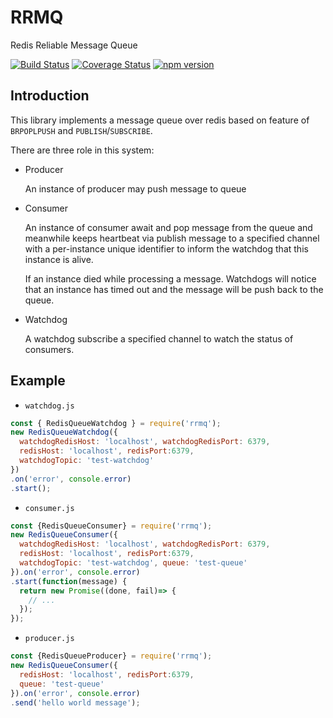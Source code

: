# RRMQ 
Redis Reliable Message Queue

[![Build Status](https://travis-ci.org/thynson/rrmq.svg?branch=master)](https://travis-ci.org/thynson/rrmq)
[![Coverage Status](https://coveralls.io/repos/github/thynson/rrmq/badge.svg?branch=master)](https://coveralls.io/github/thynson/rrmq?branch=master)
[![npm version](https://badge.fury.io/js/rrmq.svg)](https://badge.fury.io/js/rrmq)

## Introduction
  This library implements a message queue over redis based on feature of 
  `BRPOPLPUSH` and `PUBLISH`/`SUBSCRIBE`.
  
  There are three role in this system:
  
  * Producer
  
    An instance of producer may push message to queue
    
  * Consumer
  
    An instance of consumer await and pop message from the queue and 
    meanwhile keeps heartbeat via publish message to a specified channel
    with a per-instance unique identifier to inform the watchdog that 
    this instance is alive. 
    
    If an instance died while processing a message. Watchdogs will 
    notice that an instance has timed out and the message will be push
    back to the queue.
  
  * Watchdog
 
    A watchdog subscribe a specified channel to watch the status of 
    consumers.
    
## Example

* `watchdog.js`

```javascript
const { RedisQueueWatchdog } = require('rrmq');
new RedisQueueWatchdog({
  watchdogRedisHost: 'localhost', watchdogRedisPort: 6379,
  redisHost: 'localhost', redisPort:6379,
  watchdogTopic: 'test-watchdog'
})
.on('error', console.error)
.start();
```
 
* `consumer.js`

```javascript
const {RedisQueueConsumer} = require('rrmq');
new RedisQueueConsumer({
  watchdogRedisHost: 'localhost', watchdogRedisPort: 6379,
  redisHost: 'localhost', redisPort:6379,
  watchdogTopic: 'test-watchdog', queue: 'test-queue'
}).on('error', console.error)
.start(function(message) {
  return new Promise((done, fail)=> {
    // ...
  });
});
```

* `producer.js`

```javascript
const {RedisQueueProducer} = require('rrmq');
new RedisQueueConsumer({
  redisHost: 'localhost', redisPort:6379,
  queue: 'test-queue'
}).on('error', console.error)
.send('hello world message');
```
